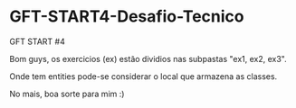 # GFT-START4-Desafio-Tecnico
GFT START #4

Bom guys, os exercicios (ex) estão dividios nas subpastas "ex1, ex2, ex3".

Onde tem entities pode-se considerar o local que armazena as classes.

No mais, boa sorte para mim :)
